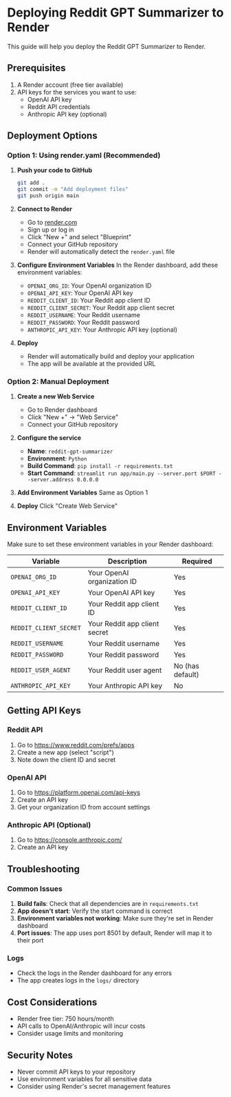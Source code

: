 # Deploying Reddit GPT Summarizer to Render

This guide will help you deploy the Reddit GPT Summarizer to Render.

## Prerequisites

1. A Render account (free tier available)
2. API keys for the services you want to use:
   - OpenAI API key
   - Reddit API credentials
   - Anthropic API key (optional)

## Deployment Options

### Option 1: Using render.yaml (Recommended)

1. **Push your code to GitHub**
   ```bash
   git add .
   git commit -m "Add deployment files"
   git push origin main
   ```

2. **Connect to Render**
   - Go to [render.com](https://render.com)
   - Sign up or log in
   - Click "New +" and select "Blueprint"
   - Connect your GitHub repository
   - Render will automatically detect the `render.yaml` file

3. **Configure Environment Variables**
   In the Render dashboard, add these environment variables:
   - `OPENAI_ORG_ID`: Your OpenAI organization ID
   - `OPENAI_API_KEY`: Your OpenAI API key
   - `REDDIT_CLIENT_ID`: Your Reddit app client ID
   - `REDDIT_CLIENT_SECRET`: Your Reddit app client secret
   - `REDDIT_USERNAME`: Your Reddit username
   - `REDDIT_PASSWORD`: Your Reddit password
   - `ANTHROPIC_API_KEY`: Your Anthropic API key (optional)

4. **Deploy**
   - Render will automatically build and deploy your application
   - The app will be available at the provided URL

### Option 2: Manual Deployment

1. **Create a new Web Service**
   - Go to Render dashboard
   - Click "New +" → "Web Service"
   - Connect your GitHub repository

2. **Configure the service**
   - **Name**: `reddit-gpt-summarizer`
   - **Environment**: `Python`
   - **Build Command**: `pip install -r requirements.txt`
   - **Start Command**: `streamlit run app/main.py --server.port $PORT --server.address 0.0.0.0`

3. **Add Environment Variables**
   Same as Option 1

4. **Deploy**
   Click "Create Web Service"

## Environment Variables

Make sure to set these environment variables in your Render dashboard:

| Variable | Description | Required |
|----------|-------------|----------|
| `OPENAI_ORG_ID` | Your OpenAI organization ID | Yes |
| `OPENAI_API_KEY` | Your OpenAI API key | Yes |
| `REDDIT_CLIENT_ID` | Your Reddit app client ID | Yes |
| `REDDIT_CLIENT_SECRET` | Your Reddit app client secret | Yes |
| `REDDIT_USERNAME` | Your Reddit username | Yes |
| `REDDIT_PASSWORD` | Your Reddit password | Yes |
| `REDDIT_USER_AGENT` | Your Reddit user agent | No (has default) |
| `ANTHROPIC_API_KEY` | Your Anthropic API key | No |

## Getting API Keys

### Reddit API
1. Go to https://www.reddit.com/prefs/apps
2. Create a new app (select "script")
3. Note down the client ID and secret

### OpenAI API
1. Go to https://platform.openai.com/api-keys
2. Create an API key
3. Get your organization ID from account settings

### Anthropic API (Optional)
1. Go to https://console.anthropic.com/
2. Create an API key

## Troubleshooting

### Common Issues

1. **Build fails**: Check that all dependencies are in `requirements.txt`
2. **App doesn't start**: Verify the start command is correct
3. **Environment variables not working**: Make sure they're set in Render dashboard
4. **Port issues**: The app uses port 8501 by default, Render will map it to their port

### Logs
- Check the logs in the Render dashboard for any errors
- The app creates logs in the `logs/` directory

## Cost Considerations

- Render free tier: 750 hours/month
- API calls to OpenAI/Anthropic will incur costs
- Consider usage limits and monitoring

## Security Notes

- Never commit API keys to your repository
- Use environment variables for all sensitive data
- Consider using Render's secret management features 